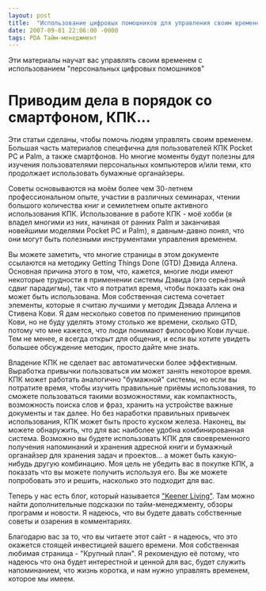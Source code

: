 ```yaml
---
layout: post
title:  "Использование цифровых помошников для управления своим временем"
date: 2007-09-01 22:06:00 -0000
tags: PDA Тайм-менеджмент
---
```


Эти материалы научат вас управлять своим временем с использованием "персональных цифровых помошников"

# Приводим дела в порядок со смартфоном, КПК...

Эти статьи сделаны, чтобы помочь людям управлять своим временем. Большая часть материалов спецефична для пользователей КПК Pocket PC и Palm, а также смартфонов. Но многие моменты будут полезны для изучения пользователями персональных компьютеров и/или теми, кто продолжает использовать бумажные органайзеры.

Советы основываются на моём более чем 30-летнем профессиональном опыте, участии в различных семинарах, чтении большого количества книг и семилетнем опыте активного использования КПК. Использование в работе КПК - моё хобби (я владел многими из них, начиная от ранних Palm и заканчивая новейшими моделями Pocket PC и Palm), я давным-давно понял, что они могут быть полезными инструментами управления временем.

Вы можете заметить, что многие страницы в этом документе ссылаются на методику Getting Things Done (GTD) Дэвида Аллена. Основная причина этого в том, что, кажется, многие люди имеют некоторые трудности в применении системы Дэвида (это серьёзный сдвиг парадигмы), так что я потратил время, чтобы показать как она может быть использована. Моя собственная система сочетает элементы, которые я считаю лучшими у методик Дэвада Аллена и Стивена Кови. Я дам несколько советов по применению принципов Кови, но не буду уделять этому столько же времени, сколько GTD, потому что мне кажется, что люди понимают философию Кови лучше. Тем не менее, я всегда открыт для общения, и если вы хотите увидеть большее обсуждение методик, просто дайте мне знать.

Владение КПК не сделает вас автоматически более эффективным.  Выработка привычки пользоваться им может занять некоторое время. КПК может работать аналогично "бумажной" системы, но если вы потратите время, чтобы изучить правильные приёмы использования, то сможете пользоваться такими возможностями, как компактность, возможность поиска слов и фраз, хранить на устройстве важные документы и так далее. Но без наработки правильных привычек использования, КПК может быть просто куском железа. Наконец, вы можете обнаружить, что для вас наиболее удобна комбинированная система. Возможно вы будете использовать КПК для своевременного получения напоминаний и хранения адресной книги и бумажный органайзер для хранения задач и проектов... а может быть какую-нибудь другую комбинацию. Моя цель не убедить вас в покупке КПК, а показать что вы можете получить используя его. Вы же можете попробовать это и решить, насколько это подходит для вас.

Теперь у нас есть блог, который называется <a href="http://www.dkeener.com/keenstuff/blog/index.php">"Keener Living"</a>. Там можно найти дополнительные подсказки по тайм-менеджменту, обзоры программ и новости. Я надеюсь, что вы будете давать собственные советы и озарения в комментариях.

Благодарю вас за то, что вы читаете этот сайт - я надеюсь, что это окажется стоящей инвестицией вашего времени. Моя собственная любимая страница - "Крупный план". Я рекомендую её потому, что надеюсь что она будет интерестной и ценной для вас, будет служить напоминанием, что жизнь коротка, и нам нужно управлять временем, которое мы имеем.